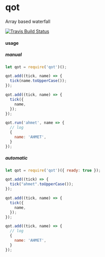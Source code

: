 # qot
Array based waterfall

[![Travis Build
Status](https://img.shields.io/travis/indatawetrust/qot.svg)](https://travis-ci.org/indatawetrust/qot)

#### usage

##### manual
```js
let qot = require('qot')();

qot.add((tick, name) => {
  tick(name.toUpperCase());
});

qot.add((tick, name) => {
  tick({
    name,
  });
});

qot.run('ahmet', name => {
  // log
  {
    name: 'AHMET',
  }
});
```

##### automatic
```js
let qot = require('qot')({ ready: true });

qot.add((tick) => {
  tick("ahmet".toUpperCase());
});

qot.add((tick, name) => {
  tick({
    name,
  });
});

qot.add((tick, name) => {
  // log
  {
    name: 'AHMET',
  }
});
```
